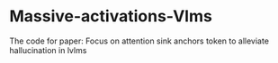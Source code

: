 # Massive-activations-Vlms
The code for paper: Focus on attention sink anchors token to alleviate hallucination in lvlms
